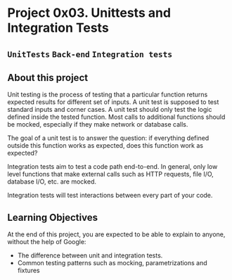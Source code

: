 # Project 0x03. Unittests and Integration Tests
## `UnitTests` `Back-end` `Integration tests`
## About this project
Unit testing is the process of testing that a particular function returns expected results for different set of inputs. A unit test is supposed to test standard inputs and corner cases. A unit test should only test the logic defined inside the tested function. Most calls to additional functions should be mocked, especially if they make network or database calls.  

The goal of a unit test is to answer the question: if everything defined outside this function works as expected, does this function work as expected?  

Integration tests aim to test a code path end-to-end. In general, only low level functions that make external calls such as HTTP requests, file I/O, database I/O, etc. are mocked.  

Integration tests will test interactions between every part of your code.  
## Learning Objectives
At the end of this project, you are expected to be able to explain to anyone, without the help of Google:  

- The difference between unit and integration tests.
- Common testing patterns such as mocking, parametrizations and fixtures

